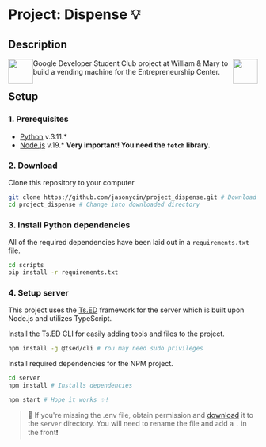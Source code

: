# Project: Dispense 💡
## Description
<img style="float: right;" height="50px" src="https://user-images.githubusercontent.com/65508654/221480772-26c8019f-c43c-4d5f-9e2f-04e259098924.png"> <img style="float: left;" height="50px" src="https://user-images.githubusercontent.com/65508654/221481520-8f30ef59-9671-402d-b4d2-5ee2b4b41420.png">

Google Developer Student Club project at William & Mary to build a vending machine for the Entrepreneurship Center.

## Setup
### 1. Prerequisites
* [Python](https://www.python.org/downloads/) v.3.11.*
* [Node.js](https://nodejs.org/en/) v.19.* **Very important! You need the `fetch` library.** 

### 2. Download
Clone this repository to your computer
```Bash
git clone https://github.com/jasonycin/project_dispense.git # Download files
cd project_dispense # Change into downloaded directory
```

### 3. Install Python dependencies
All of the required dependencies have been laid out in a `requirements.txt` file.
```Bash
cd scripts
pip install -r requirements.txt
```

### 4. Setup server
This project uses the [Ts.ED](https://tsed.io/) framework for the server which is built upon Node.js and utilizes TypeScript.  

Install the Ts.ED CLI for easily adding tools and files to the project.
```Bash
npm install -g @tsed/cli # You may need sudo privileges
```
Install required dependencies for the NPM project.
```Bash
cd server
npm install # Installs dependencies
```
```Bash
npm start # Hope it works ✨!
```
> 🚨 If you're missing the .env file, obtain permission and [download](https://drive.google.com/file/d/1-tLHlH-VEuKWzolH9jh_zLcyXtPzguAI/view?usp=share_link) it to the `server` directory. You will need to rename the file and add a `.` in the front❗️

